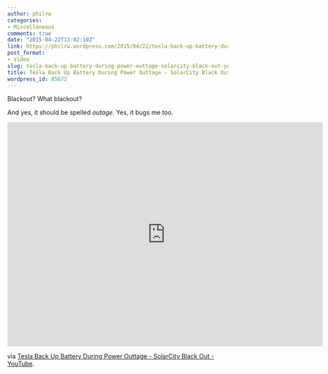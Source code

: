 ```yaml
---
author: philrw
categories:
- Miscellaneous
comments: true
date: "2015-04-22T13:02:10Z"
link: https://philrw.wordpress.com/2015/04/22/tesla-back-up-battery-during-power-outtage-solarcity-black-out-youtube/
post_format:
- Video
slug: tesla-back-up-battery-during-power-outtage-solarcity-black-out-youtube
title: Tesla Back Up Battery During Power Outtage - SolarCity Black Out - YouTube
wordpress_id: 85672
---
```


Blackout? What blackout?

And yes, it should be spelled _outage_. Yes, it bugs me too.

<iframe width="720" height="511" src="https://www.youtube.com/embed/_BW1nzFk5XE" frameborder="0" allow="autoplay; encrypted-media" allowfullscreen></iframe>

via [Tesla Back Up Battery During Power Outtage - SolarCity Black Out - YouTube](https://www.youtube.com/watch?v=_BW1nzFk5XE).